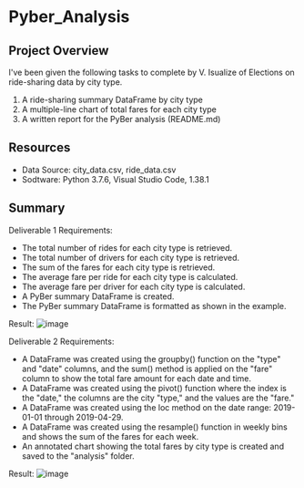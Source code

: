 # Pyber_Analysis

## Project Overview
I've been given the following tasks to complete by V. Isualize of Elections on ride-sharing data by city type.

1. A ride-sharing summary DataFrame by city type
2. A multiple-line chart of total fares for each city type
2. A written report for the PyBer analysis (README.md)

## Resources
- Data Source: city_data.csv, ride_data.csv
- Sodtware: Python 3.7.6, Visual Studio Code, 1.38.1

## Summary
Deliverable 1 Requirements:

- The total number of rides for each city type is retrieved.
- The total number of drivers for each city type is retrieved.
- The sum of the fares for each city type is retrieved.
- The average fare per ride for each city type is calculated.
- The average fare per driver for each city type is calculated.
- A PyBer summary DataFrame is created.
- The PyBer summary DataFrame is formatted as shown in the example.

Result: 
![image](https://user-images.githubusercontent.com/63436684/152704542-16957e50-0bdc-4de7-a24b-91bf656a53de.png)

Deliverable 2 Requirements:

- A DataFrame was created using the groupby() function on the "type" and "date" columns, and the sum() method is applied on the "fare" column to show the total fare amount for each date and time.
- A DataFrame was created using the pivot() function where the index is the "date," the columns are the city "type," and the values are the "fare."
- A DataFrame was created using the loc method on the date range: 2019-01-01 through 2019-04-29.
- A DataFrame was created using the resample() function in weekly bins and shows the sum of the fares for each week.
- An annotated chart showing the total fares by city type is created and saved to the "analysis" folder.

Result: 
![image](https://user-images.githubusercontent.com/63436684/152704600-c335b8c5-3725-4447-9175-d03ece9ce68a.png)


